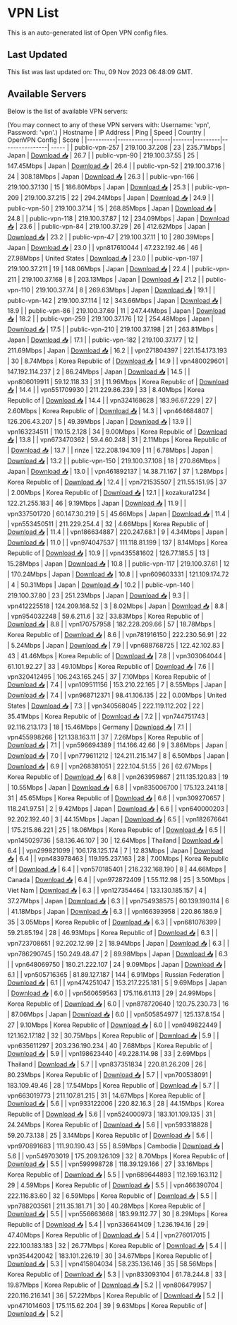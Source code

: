 # VPN List

This is an auto-generated list of Open VPN config files.

## Last Updated

This list was last updated on: Thu, 09 Nov 2023 06:48:09 GMT.

## Available Servers

Below is the list of available VPN servers:

(You may connect to any of these VPN servers with: Username: 'vpn', Password: 'vpn'.)
| Hostname | IP Address | Ping | Speed | Country | OpenVPN Config | Score |
|----------|------------|------|-------|---------|----------------| ----- |
| public-vpn-257 | 219.100.37.208 | 23 | 235.71Mbps | Japan | [Download 📥](./configs/server_0_JP.ovpn) | 26.7 |
| public-vpn-90 | 219.100.37.55 | 25 | 147.45Mbps | Japan | [Download 📥](./configs/server_1_JP.ovpn) | 26.4 |
| public-vpn-52 | 219.100.37.16 | 24 | 308.18Mbps | Japan | [Download 📥](./configs/server_2_JP.ovpn) | 26.3 |
| public-vpn-166 | 219.100.37.130 | 15 | 186.80Mbps | Japan | [Download 📥](./configs/server_3_JP.ovpn) | 25.3 |
| public-vpn-209 | 219.100.37.215 | 22 | 294.24Mbps | Japan | [Download 📥](./configs/server_4_JP.ovpn) | 24.9 |
| public-vpn-50 | 219.100.37.14 | 15 | 268.85Mbps | Japan | [Download 📥](./configs/server_5_JP.ovpn) | 24.8 |
| public-vpn-118 | 219.100.37.87 | 12 | 234.09Mbps | Japan | [Download 📥](./configs/server_6_JP.ovpn) | 23.6 |
| public-vpn-84 | 219.100.37.29 | 26 | 412.62Mbps | Japan | [Download 📥](./configs/server_7_JP.ovpn) | 23.2 |
| public-vpn-47 | 219.100.37.11 | 10 | 280.39Mbps | Japan | [Download 📥](./configs/server_8_JP.ovpn) | 23.0 |
| vpn817610044 | 47.232.192.46 | 46 | 27.98Mbps | United States | [Download 📥](./configs/server_9_US.ovpn) | 23.0 |
| public-vpn-197 | 219.100.37.211 | 19 | 148.06Mbps | Japan | [Download 📥](./configs/server_10_JP.ovpn) | 22.4 |
| public-vpn-211 | 219.100.37.168 | 8 | 203.13Mbps | Japan | [Download 📥](./configs/server_11_JP.ovpn) | 21.2 |
| public-vpn-110 | 219.100.37.74 | 8 | 269.63Mbps | Japan | [Download 📥](./configs/server_12_JP.ovpn) | 19.1 |
| public-vpn-142 | 219.100.37.114 | 12 | 343.66Mbps | Japan | [Download 📥](./configs/server_13_JP.ovpn) | 18.9 |
| public-vpn-86 | 219.100.37.69 | 11 | 247.44Mbps | Japan | [Download 📥](./configs/server_14_JP.ovpn) | 18.2 |
| public-vpn-259 | 219.100.37.176 | 12 | 254.48Mbps | Japan | [Download 📥](./configs/server_15_JP.ovpn) | 17.5 |
| public-vpn-210 | 219.100.37.198 | 21 | 263.81Mbps | Japan | [Download 📥](./configs/server_16_JP.ovpn) | 17.1 |
| public-vpn-182 | 219.100.37.177 | 12 | 211.69Mbps | Japan | [Download 📥](./configs/server_17_JP.ovpn) | 16.2 |
| vpn271804397 | 221.154.173.193 | 30 | 8.74Mbps | Korea Republic of | [Download 📥](./configs/server_18_KR.ovpn) | 14.9 |
| vpn480029601 | 147.192.114.237 | 2 | 86.24Mbps | Japan | [Download 📥](./configs/server_19_JP.ovpn) | 14.5 |
| vpn806019911 | 59.12.118.33 | 31 | 11.96Mbps | Korea Republic of | [Download 📥](./configs/server_20_KR.ovpn) | 14.4 |
| vpn551709930 | 211.229.86.239 | 33 | 8.40Mbps | Korea Republic of | [Download 📥](./configs/server_21_KR.ovpn) | 14.4 |
| vpn324168628 | 183.96.67.229 | 27 | 2.60Mbps | Korea Republic of | [Download 📥](./configs/server_22_KR.ovpn) | 14.3 |
| vpn464684807 | 126.206.43.207 | 5 | 49.39Mbps | Japan | [Download 📥](./configs/server_23_JP.ovpn) | 13.9 |
| vpn163234511 | 110.15.2.128 | 34 | 9.00Mbps | Korea Republic of | [Download 📥](./configs/server_24_KR.ovpn) | 13.8 |
| vpn673470362 | 59.4.60.248 | 31 | 2.11Mbps | Korea Republic of | [Download 📥](./configs/server_25_KR.ovpn) | 13.7 |
| rinze | 122.208.194.109 | 11 | 6.78Mbps | Japan | [Download 📥](./configs/server_26_JP.ovpn) | 13.2 |
| public-vpn-150 | 219.100.37.108 | 18 | 270.86Mbps | Japan | [Download 📥](./configs/server_27_JP.ovpn) | 13.0 |
| vpn461892137 | 14.38.71.167 | 37 | 1.28Mbps | Korea Republic of | [Download 📥](./configs/server_28_KR.ovpn) | 12.4 |
| vpn721535507 | 211.55.151.95 | 37 | 2.00Mbps | Korea Republic of | [Download 📥](./configs/server_29_KR.ovpn) | 12.1 |
| kozakura1234 | 122.21.255.183 | 46 | 9.19Mbps | Japan | [Download 📥](./configs/server_30_JP.ovpn) | 11.9 |
| vpn337501720 | 60.147.30.219 | 5 | 45.66Mbps | Japan | [Download 📥](./configs/server_31_JP.ovpn) | 11.4 |
| vpn553450511 | 211.229.254.4 | 32 | 4.66Mbps | Korea Republic of | [Download 📥](./configs/server_32_KR.ovpn) | 11.4 |
| vpn186634887 | 220.247.68.1 | 9 | 4.34Mbps | Japan | [Download 📥](./configs/server_33_JP.ovpn) | 11.0 |
| vpn974047537 | 111.118.81.199 | 137 | 8.14Mbps | Korea Republic of | [Download 📥](./configs/server_34_KR.ovpn) | 10.9 |
| vpn435581602 | 126.77.185.5 | 13 | 15.28Mbps | Japan | [Download 📥](./configs/server_35_JP.ovpn) | 10.8 |
| public-vpn-117 | 219.100.37.61 | 12 | 170.24Mbps | Japan | [Download 📥](./configs/server_36_JP.ovpn) | 10.8 |
| vpn609603331 | 121.109.174.72 | 4 | 50.31Mbps | Japan | [Download 📥](./configs/server_37_JP.ovpn) | 10.2 |
| public-vpn-140 | 219.100.37.80 | 23 | 251.23Mbps | Japan | [Download 📥](./configs/server_38_JP.ovpn) | 9.3 |
| vpn412225518 | 124.209.168.52 | 3 | 8.02Mbps | Japan | [Download 📥](./configs/server_39_JP.ovpn) | 8.8 |
| vpn954032248 | 59.6.211.6 | 32 | 33.83Mbps | Korea Republic of | [Download 📥](./configs/server_40_KR.ovpn) | 8.8 |
| vpn170757958 | 182.228.209.66 | 57 | 18.78Mbps | Korea Republic of | [Download 📥](./configs/server_41_KR.ovpn) | 8.6 |
| vpn781916150 | 222.230.56.91 | 22 | 5.24Mbps | Japan | [Download 📥](./configs/server_42_JP.ovpn) | 7.9 |
| vpn688768725 | 122.42.102.83 | 43 | 41.46Mbps | Korea Republic of | [Download 📥](./configs/server_43_KR.ovpn) | 7.8 |
| vpn303064044 | 61.101.92.27 | 33 | 49.10Mbps | Korea Republic of | [Download 📥](./configs/server_44_KR.ovpn) | 7.6 |
| vpn320412495 | 106.243.165.245 | 37 | 7.10Mbps | Korea Republic of | [Download 📥](./configs/server_45_KR.ovpn) | 7.4 |
| vpn109511156 | 153.210.22.165 | 7 | 8.55Mbps | Japan | [Download 📥](./configs/server_46_JP.ovpn) | 7.4 |
| vpn968712371 | 98.41.106.135 | 22 | 0.00Mbps | United States | [Download 📥](./configs/server_47_US.ovpn) | 7.3 |
| vpn340568045 | 222.119.112.202 | 22 | 35.41Mbps | Korea Republic of | [Download 📥](./configs/server_48_KR.ovpn) | 7.2 |
| vpn744751743 | 92.116.213.173 | 18 | 15.46Mbps | Germany | [Download 📥](./configs/server_49_DE.ovpn) | 7.1 |
| vpn455998266 | 121.138.163.11 | 37 | 7.26Mbps | Korea Republic of | [Download 📥](./configs/server_50_KR.ovpn) | 7.1 |
| vpn596694389 | 114.166.42.66 | 9 | 3.86Mbps | Japan | [Download 📥](./configs/server_51_JP.ovpn) | 7.0 |
| vpn779611212 | 124.211.215.147 | 8 | 6.50Mbps | Japan | [Download 📥](./configs/server_52_JP.ovpn) | 6.9 |
| vpn268381051 | 222.104.51.55 | 26 | 62.67Mbps | Korea Republic of | [Download 📥](./configs/server_53_KR.ovpn) | 6.8 |
| vpn263959867 | 211.135.120.83 | 19 | 10.55Mbps | Japan | [Download 📥](./configs/server_54_JP.ovpn) | 6.8 |
| vpn835006700 | 175.123.241.18 | 31 | 45.65Mbps | Korea Republic of | [Download 📥](./configs/server_55_KR.ovpn) | 6.6 |
| vpn309270657 | 118.241.97.51 | 2 | 9.42Mbps | Japan | [Download 📥](./configs/server_56_JP.ovpn) | 6.6 |
| vpn640000203 | 92.202.192.40 | 3 | 44.15Mbps | Japan | [Download 📥](./configs/server_57_JP.ovpn) | 6.5 |
| vpn182676641 | 175.215.86.221 | 25 | 18.06Mbps | Korea Republic of | [Download 📥](./configs/server_58_KR.ovpn) | 6.5 |
| vpn145029736 | 58.136.46.107 | 30 | 12.64Mbps | Thailand | [Download 📥](./configs/server_59_TH.ovpn) | 6.4 |
| vpn299821099 | 106.178.125.174 | 7 | 12.83Mbps | Japan | [Download 📥](./configs/server_60_JP.ovpn) | 6.4 |
| vpn483978463 | 119.195.237.163 | 28 | 7.00Mbps | Korea Republic of | [Download 📥](./configs/server_61_KR.ovpn) | 6.4 |
| vpn570185401 | 216.232.168.190 | 8 | 44.66Mbps | Canada | [Download 📥](./configs/server_62_CA.ovpn) | 6.4 |
| vpn972872409 | 1.55.112.98 | 25 | 3.50Mbps | Viet Nam | [Download 📥](./configs/server_63_VN.ovpn) | 6.3 |
| vpn127354464 | 133.130.185.157 | 4 | 37.27Mbps | Japan | [Download 📥](./configs/server_64_JP.ovpn) | 6.3 |
| vpn754938575 | 60.139.190.114 | 6 | 41.18Mbps | Japan | [Download 📥](./configs/server_65_JP.ovpn) | 6.3 |
| vpn166393958 | 220.86.186.9 | 35 | 3.05Mbps | Korea Republic of | [Download 📥](./configs/server_66_KR.ovpn) | 6.3 |
| vpn681076399 | 59.21.85.194 | 28 | 46.93Mbps | Korea Republic of | [Download 📥](./configs/server_67_KR.ovpn) | 6.3 |
| vpn723708651 | 92.202.12.99 | 2 | 18.94Mbps | Japan | [Download 📥](./configs/server_68_JP.ovpn) | 6.3 |
| vpn786290745 | 150.249.48.47 | 2 | 89.98Mbps | Japan | [Download 📥](./configs/server_69_JP.ovpn) | 6.3 |
| vpn648069750 | 180.21.222.107 | 24 | 9.09Mbps | Japan | [Download 📥](./configs/server_70_JP.ovpn) | 6.1 |
| vpn505716365 | 81.89.127.187 | 144 | 6.91Mbps | Russian Federation | [Download 📥](./configs/server_71_RU.ovpn) | 6.1 |
| vpn474251047 | 153.217.225.181 | 5 | 9.69Mbps | Japan | [Download 📥](./configs/server_72_JP.ovpn) | 6.0 |
| vpn560659563 | 175.116.61.113 | 29 | 24.99Mbps | Korea Republic of | [Download 📥](./configs/server_73_KR.ovpn) | 6.0 |
| vpn878720640 | 120.75.230.73 | 16 | 87.06Mbps | Japan | [Download 📥](./configs/server_74_JP.ovpn) | 6.0 |
| vpn505854977 | 125.137.8.154 | 27 | 9.10Mbps | Korea Republic of | [Download 📥](./configs/server_75_KR.ovpn) | 6.0 |
| vpn949822449 | 121.162.17.182 | 32 | 30.75Mbps | Korea Republic of | [Download 📥](./configs/server_76_KR.ovpn) | 5.9 |
| vpn635611297 | 203.236.190.234 | 40 | 7.68Mbps | Korea Republic of | [Download 📥](./configs/server_77_KR.ovpn) | 5.9 |
| vpn198623440 | 49.228.114.98 | 33 | 2.69Mbps | Thailand | [Download 📥](./configs/server_78_TH.ovpn) | 5.7 |
| vpn837351834 | 220.81.26.209 | 26 | 80.23Mbps | Korea Republic of | [Download 📥](./configs/server_79_KR.ovpn) | 5.7 |
| vpn700538091 | 183.109.49.46 | 28 | 17.54Mbps | Korea Republic of | [Download 📥](./configs/server_80_KR.ovpn) | 5.7 |
| vpn663019773 | 211.107.81.215 | 31 | 14.67Mbps | Korea Republic of | [Download 📥](./configs/server_81_KR.ovpn) | 5.6 |
| vpn933122006 | 220.82.16.3 | 28 | 44.15Mbps | Korea Republic of | [Download 📥](./configs/server_82_KR.ovpn) | 5.6 |
| vpn524000973 | 183.101.109.135 | 31 | 24.24Mbps | Korea Republic of | [Download 📥](./configs/server_83_KR.ovpn) | 5.6 |
| vpn593318828 | 59.20.73.138 | 25 | 3.14Mbps | Korea Republic of | [Download 📥](./configs/server_84_KR.ovpn) | 5.6 |
| vpn970891683 | 111.90.190.43 | 55 | 8.59Mbps | Cambodia | [Download 📥](./configs/server_85_KH.ovpn) | 5.6 |
| vpn549703019 | 175.209.126.109 | 32 | 8.70Mbps | Korea Republic of | [Download 📥](./configs/server_86_KR.ovpn) | 5.5 |
| vpn599998728 | 118.39.129.166 | 27 | 33.16Mbps | Korea Republic of | [Download 📥](./configs/server_87_KR.ovpn) | 5.5 |
| vpn689644893 | 112.169.163.112 | 29 | 4.59Mbps | Korea Republic of | [Download 📥](./configs/server_88_KR.ovpn) | 5.5 |
| vpn466390704 | 222.116.83.60 | 32 | 6.59Mbps | Korea Republic of | [Download 📥](./configs/server_89_KR.ovpn) | 5.5 |
| vpn788203561 | 211.35.181.71 | 30 | 40.28Mbps | Korea Republic of | [Download 📥](./configs/server_90_KR.ovpn) | 5.5 |
| vpn556663668 | 183.99.112.77 | 30 | 8.29Mbps | Korea Republic of | [Download 📥](./configs/server_91_KR.ovpn) | 5.4 |
| vpn336641409 | 1.236.194.16 | 29 | 47.40Mbps | Korea Republic of | [Download 📥](./configs/server_92_KR.ovpn) | 5.4 |
| vpn276017015 | 222.100.183.183 | 32 | 26.77Mbps | Korea Republic of | [Download 📥](./configs/server_93_KR.ovpn) | 5.4 |
| vpn354420042 | 183.101.226.19 | 30 | 34.67Mbps | Korea Republic of | [Download 📥](./configs/server_94_KR.ovpn) | 5.3 |
| vpn415804034 | 58.235.136.146 | 35 | 58.56Mbps | Korea Republic of | [Download 📥](./configs/server_95_KR.ovpn) | 5.3 |
| vpn833093104 | 61.78.244.8 | 33 | 19.87Mbps | Korea Republic of | [Download 📥](./configs/server_96_KR.ovpn) | 5.2 |
| vpn806479957 | 220.116.216.141 | 36 | 57.22Mbps | Korea Republic of | [Download 📥](./configs/server_97_KR.ovpn) | 5.2 |
| vpn471014603 | 175.115.62.204 | 39 | 9.63Mbps | Korea Republic of | [Download 📥](./configs/server_98_KR.ovpn) | 5.2 |
